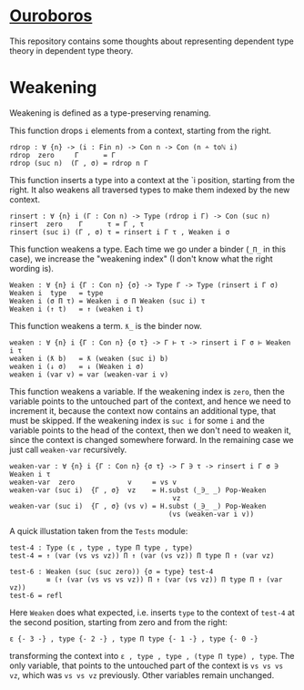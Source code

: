 # [Ouroboros](en.wikipedia.org/wiki/Ouroboros)

This repository contains some thoughts about representing dependent type theory in dependent type theory.

# Weakening

Weakening is defined as a type-preserving renaming.

This function drops `i` elements from a context, starting from the right.

```
rdrop : ∀ {n} -> (i : Fin n) -> Con n -> Con (n ∸ toℕ i)
rdrop  zero     Γ      = Γ
rdrop (suc n)  (Γ , σ) = rdrop n Γ
```

This function inserts a type into a context at the `i position, starting from the right.
It also weakens all traversed types to make them indexed by the new context.

```
rinsert : ∀ {n} i (Γ : Con n) -> Type (rdrop i Γ) -> Con (suc n)
rinsert  zero    Γ      τ = Γ , τ
rinsert (suc i) (Γ , σ) τ = rinsert i Γ τ , Weaken i σ
```

This function weakens a type. Each time we go under a binder (`_Π_` in this case), we increase the "weakening index" (I don't know what the right wording is).

```
Weaken : ∀ {n} i {Γ : Con n} {σ} -> Type Γ -> Type (rinsert i Γ σ)
Weaken i  type   = type
Weaken i (σ Π τ) = Weaken i σ Π Weaken (suc i) τ
Weaken i (↑ t)   = ↑ (weaken i t)
```

This function weakens a term. `ƛ_` is the binder now.

```
weaken : ∀ {n} i {Γ : Con n} {σ τ} -> Γ ⊢ τ -> rinsert i Γ σ ⊢ Weaken i τ
weaken i (ƛ b)   = ƛ (weaken (suc i) b)
weaken i (↓ σ)   = ↓ (Weaken i σ)
weaken i (var v) = var (weaken-var i v)
```

This function weakens a variable. If the weakening index is `zero`, then the variable points to the untouched part of the context, and hence we need to increment it, because the context now contains an additional type, that must be skipped. If the weakening index is `suc i` for some `i` and the variable points to the head of the context, then we don't need to weaken it, since the context is changed somewhere forward. In the remaining case we just call `weaken-var` recursively.

``` 
weaken-var : ∀ {n} i {Γ : Con n} {σ τ} -> Γ ∋ τ -> rinsert i Γ σ ∋ Weaken i τ
weaken-var  zero             v     = vs v
weaken-var (suc i)  {Γ , σ}  vz    = H.subst (_∋_ _) Pop-Weaken
                                        vz
weaken-var (suc i)  {Γ , σ} (vs v) = H.subst (_∋_ _) Pop-Weaken
                                       (vs (weaken-var i v))
```

A quick illustation taken from the `Tests` module:

```
test-4 : Type (ε , type , type Π type , type)
test-4 = ↑ (var (vs vs vz)) Π ↑ (var (vs vz)) Π type Π ↑ (var vz)

test-6 : Weaken (suc (suc zero)) {σ = type} test-4
         ≡ (↑ (var (vs vs vs vz)) Π ↑ (var (vs vz)) Π type Π ↑ (var vz))
test-6 = refl
```

Here `Weaken` does what expected, i.e. inserts `type` to the context of `test-4` at the second position, starting from zero and from the right:

```
ε {- 3 -} , type {- 2 -} , type Π type {- 1 -} , type {- 0 -}
```

transforming the context into `ε , type , type , (type Π type) , type`. The only variable, that points to the untouched part of the context is `vs vs vs vz`, which was `vs vs vz` previously. Other variables remain unchanged. 